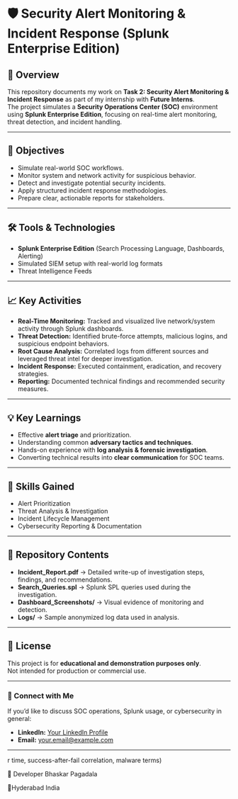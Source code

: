 # 🛡️ Security Alert Monitoring & Incident Response (Splunk Enterprise Edition)

## 📌 Overview
This repository documents my work on **Task 2: Security Alert Monitoring & Incident Response** as part of my internship with **Future Interns**.  
The project simulates a **Security Operations Center (SOC)** environment using **Splunk Enterprise Edition**, focusing on real-time alert monitoring, threat detection, and incident handling.

---

## 🎯 Objectives
- Simulate real-world SOC workflows.
- Monitor system and network activity for suspicious behavior.
- Detect and investigate potential security incidents.
- Apply structured incident response methodologies.
- Prepare clear, actionable reports for stakeholders.

---

## 🛠️ Tools & Technologies
- **Splunk Enterprise Edition** (Search Processing Language, Dashboards, Alerting)
- Simulated SIEM setup with real-world log formats
- Threat Intelligence Feeds

---

## 📈 Key Activities
- **Real-Time Monitoring:** Tracked and visualized live network/system activity through Splunk dashboards.
- **Threat Detection:** Identified brute-force attempts, malicious logins, and suspicious endpoint behaviors.
- **Root Cause Analysis:** Correlated logs from different sources and leveraged threat intel for deeper investigation.
- **Incident Response:** Executed containment, eradication, and recovery strategies.
- **Reporting:** Documented technical findings and recommended security measures.

---

## 💡 Key Learnings
- Effective **alert triage** and prioritization.
- Understanding common **adversary tactics and techniques**.
- Hands-on experience with **log analysis & forensic investigation**.
- Converting technical results into **clear communication** for SOC teams.

---

## 🧠 Skills Gained
- Alert Prioritization
- Threat Analysis & Investigation
- Incident Lifecycle Management
- Cybersecurity Reporting & Documentation

---

## 📂 Repository Contents
- **Incident_Report.pdf** → Detailed write-up of investigation steps, findings, and recommendations.
- **Search_Queries.spl** → Splunk SPL queries used during the investigation.
- **Dashboard_Screenshots/** → Visual evidence of monitoring and detection.
- **Logs/** → Sample anonymized log data used in analysis.

---

## 📜 License
This project is for **educational and demonstration purposes only**.  
Not intended for production or commercial use.

---

### 🔗 Connect with Me
If you’d like to discuss SOC operations, Splunk usage, or cybersecurity in general:
- **LinkedIn:** [Your LinkedIn Profile](#)
- **Email:** [your.email@example.com](#)

---
r time, success-after-fail correlation, malware terms)

🧠 Developer
Bhaskar Pagadala

📍Hyderabad India
